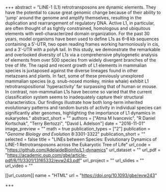 +++
abstract = "LINE-1 (L1) retrotransposons are dynamic elements. They have the potential to cause great genomic change because of their ability to 'jump' around the genome and amplify themselves, resulting in the duplication and rearrangement of regulatory DNA. Active L1, in particular, are often thought of as tightly constrained, homologous and ubiquitous elements with well-characterized domain organization. For the past 30 years, model organisms have been used to define L1s as 6–8 kb sequences containing a 5′-UTR, two open reading frames working harmoniously in cis, and a 3′-UTR with a polyA tail. In this study, we demonstrate the remarkable and overlooked diversity of L1s via a comprehensive phylogenetic analysis of elements from over 500 species from widely divergent branches of the tree of life. The rapid and recent growth of L1 elements in mammalian species is juxtaposed against the diverse lineages found in other metazoans and plants. In fact, some of these previously unexplored mammalian species (e.g. snub-nosed monkey, minke whale) exhibit L1 retrotranspositional 'hyperactivity' far surpassing that of human or mouse. In contrast, non-mammalian L1s have become so varied that the current classification system seems to inadequately capture their structural characteristics. Our findings illustrate how both long-term inherited evolutionary patterns and random bursts of activity in individual species can significantly alter genomes, highlighting the importance of L1 dynamics in eukaryotes."
abstract_short = ""
authors = ["Atma M Ivancevic", "R Daniel Kortschak", "Terry Bertozzi", "David L Adelson"]
date = "2016-11-01"
image_preview = ""
math = true
publication_types = ["2"]
publication = "*Genome Biology and Evolution* 8:3301-3322"
publication_short = ""
selected = false
title = "LINEs between Species: Evolutionary Dynamics of LINE-1 Retrotransposons across the Eukaryotic Tree of Life"
url_code = "https://github.com/AdelaideBioinfo/L1-dynamics"
url_dataset = ""
url_pdf = "https://academic.oup.com/gbe/article-pdf/8/11/3301/13165332/evw243.pdf"
url_project = ""
url_slides = ""
url_video = ""

[[url_custom]]
name = "HTML"
url = "https://doi.org/10.1093/gbe/evw243"

+++

